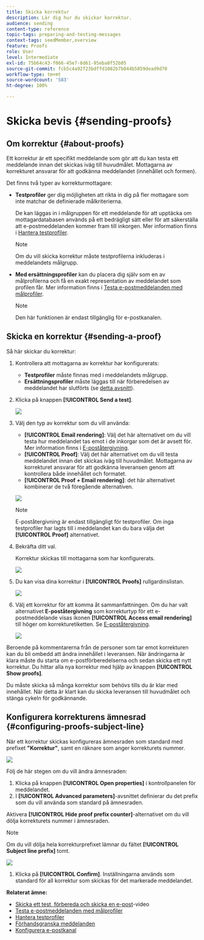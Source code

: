 ```yaml
---
title: Skicka korrektur
description: Lär dig hur du skickar korrektur.
audience: sending
content-type: reference
topic-tags: preparing-and-testing-messages
context-tags: seedMember,overview
feature: Proofs
role: User
level: Intermediate
exl-id: 75b64c43-f066-45e7-8d61-95eba8f52b05
source-git-commit: fcb5c4a92f23bdffd1082b7b044b5859dead9d70
workflow-type: tm+mt
source-wordcount: '583'
ht-degree: 100%

---
```


# Skicka bevis {#sending-proofs}

## Om korrektur {#about-proofs}

Ett korrektur är ett specifikt meddelande som gör att du kan testa ett meddelande innan det skickas iväg till huvudmålet. Mottagarna av korrekturet ansvarar för att godkänna meddelandet (innehållet och formen).

Det finns två typer av korrekturmottagare:

* **Testprofiler** ger dig möjligheten att rikta in dig på fler mottagare som inte matchar de definierade målkriterierna.

   De kan läggas in i målgruppen för ett meddelande för att upptäcka om mottagardatabasen används på ett bedrägligt sätt eller för att säkerställa att e-postmeddelanden kommer fram till inkorgen. Mer information finns i [Hantera testprofiler](../../audiences/using/managing-test-profiles.md).

   >[!NOTE]
   >
   >Om du vill skicka korrektur måste testprofilerna inkluderas i meddelandets målgrupp.

* **Med ersättningsprofiler** kan du placera dig själv som en av målprofilerna och få en exakt representation av meddelandet som profilen får. Mer information finns i [Testa e-postmeddelanden med målprofiler](../../sending/using/testing-messages-using-target.md).

   >[!NOTE]
   >
   >Den här funktionen är endast tillgänglig för e-postkanalen.

## Skicka en korrektur {#sending-a-proof}

Så här skickar du korrektur:

1. Kontrollera att mottagarna av korrektur har konfigurerats:
   * **Testprofiler** måste finnas med i meddelandets målgrupp.
   * **Ersättningsprofiler** måste läggas till när förberedelsen av meddelandet har slutförts (se [detta avsnitt](../../sending/using/testing-messages-using-target.md)).

1. Klicka på knappen **[!UICONTROL Send a test]**.

   ![](assets/bat_select.png)

1. Välj den typ av korrektur som du vill använda:

   * **[!UICONTROL Email rendering]**: Välj det här alternativet om du vill testa hur meddelandet tas emot i de inkorgar som det är avsett för. Mer information finns i [E-poståtergivning](../../sending/using/email-rendering.md).
   * **[!UICONTROL Proof]**: Välj det här alternativet om du vill testa meddelandet innan det skickas iväg till huvudmålet. Mottagarna av korrekturet ansvarar för att godkänna leveransen genom att kontrollera både innehållet och formatet.
   * **[!UICONTROL Proof + Email rendering]**: det här alternativet kombinerar de två föregående alternativen.

   ![](assets/bat_select1.png)

   >[!NOTE]
   >
   >E-poståtergivning är endast tillgängligt för testprofiler. Om inga testprofiler har lagts till i meddelandet kan du bara välja det **[!UICONTROL Proof]** alternativet.

1. Bekräfta ditt val.

   Korrektur skickas till mottagarna som har konfigurerats.

   ![](assets/bat_select2.png)

1. Du kan visa dina korrektur i **[!UICONTROL Proofs]** rullgardinslistan.

   ![](assets/bat_view.png)

1. Välj ett korrektur för att komma åt sammanfattningen. Om du har valt alternativet **E-poståtergivning** som korrekturtyp för ett e-postmeddelande visas ikonen **[!UICONTROL Access email rendering]** till höger om korrekturetiketten. Se [E-poståtergivning](../../sending/using/email-rendering.md).

   ![](assets/bat_view2.png)

Beroende på kommentarerna från de personer som tar emot korrekturen kan du bli ombedd att ändra innehållet i leveransen. När ändringarna är klara måste du starta om e-postförberedelserna och sedan skicka ett nytt korrektur. Du hittar alla nya korrektur med hjälp av knappen **[!UICONTROL Show proofs]**.

Du måste skicka så många korrektur som behövs tills du är klar med innehållet. När detta är klart kan du skicka leveransen till huvudmålet och stänga cykeln för godkännande.

## Konfigurera korrekturens ämnesrad {#configuring-proofs-subject-line}

När ett korrektur skickas konfigureras ämnesraden som standard med prefixet **&quot;Korrektur&quot;**, samt en räknare som anger korrekturets nummer.

![](assets/proof-prefix.png)

Följ de här stegen om du vill ändra ämnesraden:

1. Klicka på knappen **[!UICONTROL Open properties]** i kontrollpanelen för meddelandet.
1. I **[!UICONTROL Advanced parameters]**-avsnittet definierar du det prefix som du vill använda som standard på ämnesraden.

Aktivera **[!UICONTROL Hide proof prefix counter]**-alternativet om du vill dölja korrekturets nummer i ämnesraden.

>[!NOTE]
>
>Om du vill dölja hela korrekturprefixet lämnar du fältet **[!UICONTROL Subject line prefix]** tomt.

![](assets/proof-prefix-configuration.png)

1. Klicka på **[!UICONTROL Confirm]**. Inställningarna används som standard för all korrektur som skickas för det markerade meddelandet.

**Relaterat ämne:**

* [Skicka ett test, förbereda och skicka en e-post](../../sending/using/get-started-sending-messages.md#video)-video
* [Testa e-postmeddelanden med målprofiler](../../sending/using/testing-messages-using-target.md)
* [Hantera testprofiler](../../audiences/using/managing-test-profiles.md)
* [Förhandsgranska meddelanden](../../sending/using/previewing-messages.md)
* [Konfigurera e-postkanal](../../administration/using/configuring-email-channel.md)
